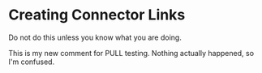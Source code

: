 # Creating Connector Links

Do not do this unless you know what you are doing.

This is my new comment for PULL testing. Nothing actually happened, so I'm confused.
